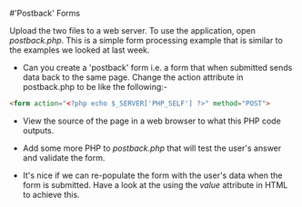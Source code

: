 #'Postback' Forms

Upload the two files to a web server. To use the application, open *postback.php*. This is a simple form processing example that is similar to the examples we looked at last week.

* Can you create a 'postback' form i.e. a form that when submitted sends data back to the same page. Change the action attribute in postback.php to be like the following:-

```html
<form action="<?php echo $_SERVER['PHP_SELF'] ?>" method="POST">
```

* View the source of the page in a web browser to what this PHP code outputs. 

* Add some more PHP to *postback.php* that will test the user's answer and validate the form.

* It's nice if we can re-populate the form with the user's data when the form is submitted. Have a look at the using the *value* attribute in HTML to achieve this. 
